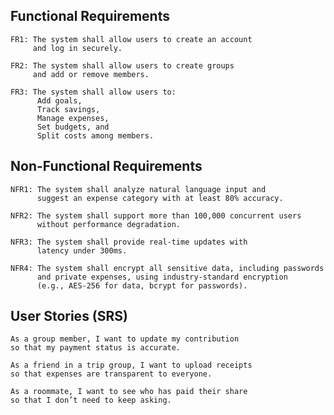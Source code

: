 ## Functional Requirements
    FR1: The system shall allow users to create an account 
         and log in securely.

    FR2: The system shall allow users to create groups 
         and add or remove members.

    FR3: The system shall allow users to:
          Add goals,
          Track savings,
          Manage expenses,
          Set budgets, and
          Split costs among members.

## Non-Functional Requirements
    NFR1: The system shall analyze natural language input and 
          suggest an expense category with at least 80% accuracy.

    NFR2: The system shall support more than 100,000 concurrent users
          without performance degradation.

    NFR3: The system shall provide real-time updates with 
          latency under 300ms.

    NFR4: The system shall encrypt all sensitive data, including passwords 
          and private expenses, using industry-standard encryption 
          (e.g., AES-256 for data, bcrypt for passwords).

## User Stories (SRS)
    As a group member, I want to update my contribution 
    so that my payment status is accurate.

    As a friend in a trip group, I want to upload receipts 
    so that expenses are transparent to everyone.

    As a roommate, I want to see who has paid their share 
    so that I don’t need to keep asking.